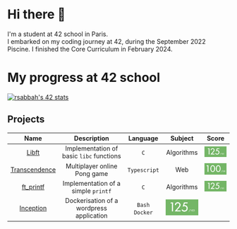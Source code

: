# Hi there 👋

I'm a student at 42 school in Paris.<br>
I embarked on my coding journey at 42, during the September 2022 Piscine. I finished the Core Curriculum in February 2024.
# My progress at 42 school
[![rsabbah's 42 stats](https://badge.mediaplus.ma/greenbinary/rsabbah)](https://github.com/oakoudad/badge42)

## Projects
| Name | Description | Language | Subject | Score |
| :----: | :---------: | :------: | :-----: | :---: |
| <a href="https://github.com/haoov/libft">Libft | Implementation of basic `libc` functions | `C` | Algorithms | <img src="images/grade-125.png" alt="Libft Score" width="90"> |
| <a href="https://github.com/haoov/ft_transcendence">Transcendence | Multiplayer online Pong game | `Typescript` | Web | <img src="images/grade-100.png" alt="Transcendence Score" width="90"> |
| <a href="https://github.com/haoov/ft_printf">ft_printf | Implementation of a simple `printf` | `C` | Algorithms | <img src="images/grade-125.png" alt="Libft Score" width="90"> |
| <a href="https://github.com/haoov/Inception">Inception | Dockerisation of a wordpress application | `Bash` `Docker` | <img src="images/grade-125.png" alt="Libft Score" width="90"> |
<!--
**haoov/haoov** is a ✨ _special_ ✨ repository because its `README.md` (this file) appears on your GitHub profile.

Here are some ideas to get you started:

- 🔭 I’m currently working on ...
- 🌱 I’m currently learning ...
- 👯 I’m looking to collaborate on ...
- 🤔 I’m looking for help with ...
- 💬 Ask me about ...
- 📫 How to reach me: ...
- 😄 Pronouns: ...
- ⚡ Fun fact: ...
-->
